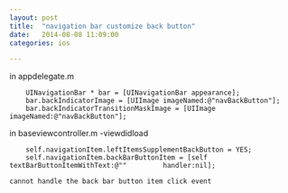 ```yaml
---
layout: post
title:  "navigation bar customize back button"
date:   2014-08-08 11:09:00
categories: ios

---
```


in appdelegate.m

		UINavigationBar * bar = [UINavigationBar appearance];
		bar.backIndicatorImage = [UIImage imageNamed:@"navBackButton"];
		bar.backIndicatorTransitionMaskImage = [UIImage imageNamed:@"navBackButton"];
	
in baseviewcontroller.m -viewdidload


		self.navigationItem.leftItemsSupplementBackButton = YES;
		self.navigationItem.backBarButtonItem = [self textBarButtonItemWithText:@"" 		handler:nil];
		
`cannot handle the back bar button item click event`